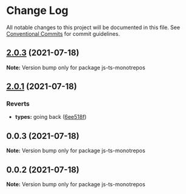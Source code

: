 # Change Log

All notable changes to this project will be documented in this file.
See [Conventional Commits](https://conventionalcommits.org) for commit guidelines.

## [2.0.3](https://github.com/mike-north/js-ts-monorepos/compare/v2.0.1...v2.0.3) (2021-07-18)

**Note:** Version bump only for package js-ts-monotrepos





## [2.0.1](https://github.com/mike-north/js-ts-monorepos/compare/v2.0.0...v2.0.1) (2021-07-18)


### Reverts

* **types:** going back ([6ee518f](https://github.com/mike-north/js-ts-monorepos/commit/6ee518f6841f43a95f645cb4c96f3670186cb7d1))





## 0.0.3 (2021-07-18)

**Note:** Version bump only for package js-ts-monotrepos





## 0.0.2 (2021-07-18)

**Note:** Version bump only for package js-ts-monotrepos
